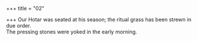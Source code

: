 +++
title = "02"

+++
Our Hotar was seated at his season; the ritual grass has been strewn in  due order.  
The pressing stones were yoked in the early morning.  